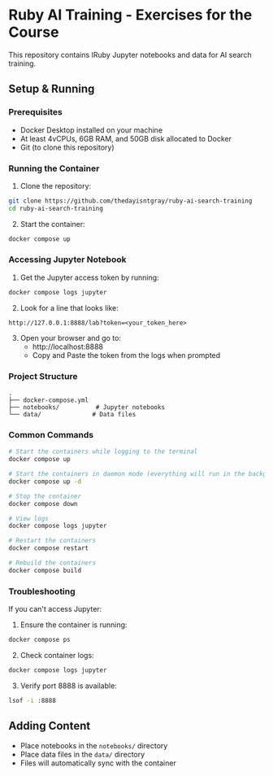# Ruby AI Training - Exercises for the Course

This repository contains IRuby Jupyter notebooks and data for AI search training.

## Setup & Running

### Prerequisites
- Docker Desktop installed on your machine
- At least 4vCPUs, 6GB RAM, and 50GB disk allocated to Docker
- Git (to clone this repository)

### Running the Container

1. Clone the repository:
```bash
git clone https://github.com/thedayisntgray/ruby-ai-search-training
cd ruby-ai-search-training
```

2. Start the container:
```bash
docker compose up
```

### Accessing Jupyter Notebook

1. Get the Jupyter access token by running:
```bash
docker compose logs jupyter
```

2. Look for a line that looks like:
```
http://127.0.0.1:8888/lab?token=<your_token_here>
```

3. Open your browser and go to:
   - http://localhost:8888
   - Copy and Paste the token from the logs when prompted

### Project Structure
```
.
├── docker-compose.yml
├── notebooks/          # Jupyter notebooks
└── data/              # Data files
```

### Common Commands

```bash
# Start the containers while logging to the terminal
docker compose up

# Start the containers in daemon mode (everything will run in the background)
docker compose up -d

# Stop the container
docker compose down

# View logs
docker compose logs jupyter

# Restart the containers
docker compose restart

# Rebuild the containers
docker compose build
```

### Troubleshooting

If you can't access Jupyter:
1. Ensure the container is running:
```bash
docker compose ps
```

2. Check container logs:
```bash
docker compose logs jupyter
```

3. Verify port 8888 is available:
```bash
lsof -i :8888
```

## Adding Content

- Place notebooks in the `notebooks/` directory
- Place data files in the `data/` directory
- Files will automatically sync with the container
